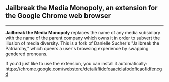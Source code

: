 ## Jailbreak the Media Monopoly, an extension for the Google Chrome web browser
---------------

**Jailbreak the Media Monopoly** replaces the name of any media subsidiary with the name of the parent company which owns it in order to subvert the illusion of media diversity. This is a fork of Danielle Sucher's  "Jailbreak the Patriarchy," which queers a user's browsing experience by swapping gendered pronouns.


If you'd just like to use the extension, you can install it automatically:
https://chrome.google.com/webstore/detail/fiidcfoaaciclafodoficaofidfencgd